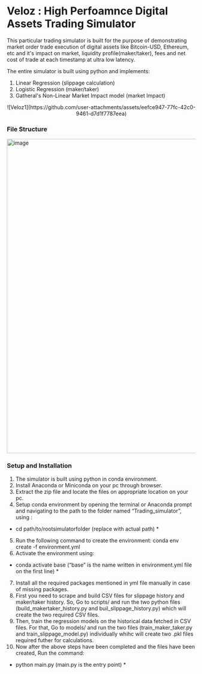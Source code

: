 # Veloz : High Perfoamnce Digital Assets Trading Simulator
This particular trading simulator is built for the purpose of demonstrating market order trade execution of digital assets like Bitcoin-USD, Ethereum, etc and it's impact on market, liquidity profile(maker/taker), fees and net cost of trade at each timestamp at ultra low latency.

The entire simulator is built using python and implements:
1. Linear Regression (slippage calculation)
2. Logistic Regression (maker/taker)
3. Gatheral's Non-Linear Market Impact model (market Impact)

<center>![Veloz1](https://github.com/user-attachments/assets/eefce947-77fc-42c0-9461-d7d1f7787eea)</center>





### File Structure
<img width="838" alt="image" src="https://github.com/user-attachments/assets/f11afef6-f1bf-4c22-8a58-c94ef204938c" />

### Setup and Installation
1. The simulator is built using python in conda environment.
2. Install Anaconda or Miniconda on your pc through browser.
3. Extract the zip file and locate the files on appropriate location on your pc.
4. Setup conda environment by opening the terminal or Anaconda prompt and navigating
to the path to the folder named “Trading_simulator”, using :
* cd path/to/rootsimulatorfolder (replace with actual path) *
5. Run the following command to create the environment:
conda env create -f environment.yml
6. Activate the environment using:
* conda activate base (“base” is the name written in environment.yml file on the first line) *
7. Install all the required packages mentioned in yml file manually in case of missing packages.
8. First you need to scrape and build CSV files for slippage history and maker/taker history. So, Go to scripts/ and run the two python files (build_makertaker_history.py and buil_slippage_history.py) which will create the two required CSV files.
9. Then, train the regression models on the historical data fetched in CSV files. For that, Go to models/ and run the two files (train_maker_taker.py and train_slippage_model.py) individually whihc will create two .pkl files required futher for calculations.
8. Now after the above steps have been completed and the files have been created, Run the command:
* python main.py (main.py is the entry point) *
